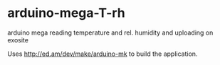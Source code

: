 arduino-mega-T-rh
=================

arduino mega reading temperature and rel. humidity and uploading on exosite

Uses http://ed.am/dev/make/arduino-mk to build the application.
